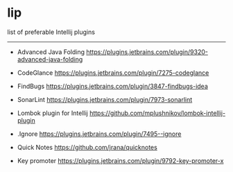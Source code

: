 # lip
list of preferable Intellij plugins
________

*   Advanced Java Folding
https://plugins.jetbrains.com/plugin/9320-advanced-java-folding

*   CodeGlance
https://plugins.jetbrains.com/plugin/7275-codeglance

*   FindBugs
https://plugins.jetbrains.com/plugin/3847-findbugs-idea

*   SonarLint
https://plugins.jetbrains.com/plugin/7973-sonarlint

*   Lombok plugin for Intellij
https://github.com/mplushnikov/lombok-intellij-plugin

* .Ignore
https://plugins.jetbrains.com/plugin/7495--ignore

* Quick Notes
https://github.com/jrana/quicknotes

* Key promoter
https://plugins.jetbrains.com/plugin/9792-key-promoter-x
